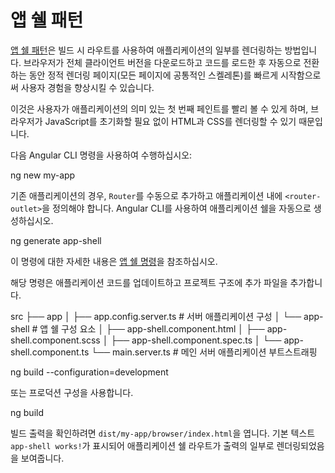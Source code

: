 # 앱 쉘 패턴

[앱 쉘 패턴](https://developer.chrome.com/blog/app-shell)은 빌드 시 라우트를 사용하여 애플리케이션의 일부를 렌더링하는 방법입니다.
브라우저가 전체 클라이언트 버전을 다운로드하고 코드를 로드한 후 자동으로 전환하는 동안 정적 렌더링 페이지(모든 페이지에 공통적인 스켈레톤)를 빠르게 시작함으로써 사용자 경험을 향상시킬 수 있습니다.

이것은 사용자가 애플리케이션의 의미 있는 첫 번째 페인트를 빨리 볼 수 있게 하며, 브라우저가 JavaScript를 초기화할 필요 없이 HTML과 CSS를 렌더링할 수 있기 때문입니다.

<docs-workflow>
<docs-step title="애플리케이션 준비">
다음 Angular CLI 명령을 사용하여 수행하십시오:

<docs-code language="shell">

ng new my-app

</docs-code>

기존 애플리케이션의 경우, `Router`를 수동으로 추가하고 애플리케이션 내에 `<router-outlet>`을 정의해야 합니다.
</docs-step>
<docs-step title="애플리케이션 쉘 생성">
Angular CLI를 사용하여 애플리케이션 쉘을 자동으로 생성하십시오.

<docs-code language="shell">

ng generate app-shell

</docs-code>

이 명령에 대한 자세한 내용은 [앱 쉘 명령](cli/generate/app-shell)을 참조하십시오.

해당 명령은 애플리케이션 코드를 업데이트하고 프로젝트 구조에 추가 파일을 추가합니다.

<docs-code language="text">
src
├── app
│ ├── app.config.server.ts # 서버 애플리케이션 구성
│ └── app-shell # 앱 쉘 구성 요소
│   ├── app-shell.component.html
│   ├── app-shell.component.scss
│   ├── app-shell.component.spec.ts
│   └── app-shell.component.ts
└── main.server.ts # 메인 서버 애플리케이션 부트스트래핑
</docs-code>

<docs-step title="애플리케이션이 쉘 콘텐츠로 빌드되었는지 확인">
<docs-code language="shell">

ng build --configuration=development

</docs-code>

또는 프로덕션 구성을 사용합니다.

<docs-code language="shell">

ng build

</docs-code>

빌드 출력을 확인하려면 <code class="no-auto-link">dist/my-app/browser/index.html</code>을 엽니다.
기본 텍스트 `app-shell works!`가 표시되어 애플리케이션 쉘 라우트가 출력의 일부로 렌더링되었음을 보여줍니다.
</docs-step>
</docs-workflow>